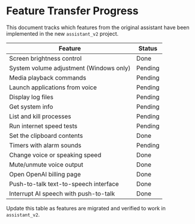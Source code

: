 # Feature Transfer Progress

This document tracks which features from the original assistant have been implemented in the new `assistant_v2` project.

| Feature | Status |
| --- | --- |
| Screen brightness control | Done |
| System volume adjustment (Windows only) | Pending |
| Media playback commands | Pending |
| Launch applications from voice | Pending |
| Display log files | Pending |
| Get system info | Pending |
| List and kill processes | Pending |
| Run internet speed tests | Pending |
| Set the clipboard contents | Done |
| Timers with alarm sounds | Pending |
| Change voice or speaking speed | Done |
| Mute/unmute voice output | Done |
| Open OpenAI billing page | Done |
| Push-to-talk text-to-speech interface | Done |
| Interrupt AI speech with push-to-talk | Done |

Update this table as features are migrated and verified to work in `assistant_v2`.
